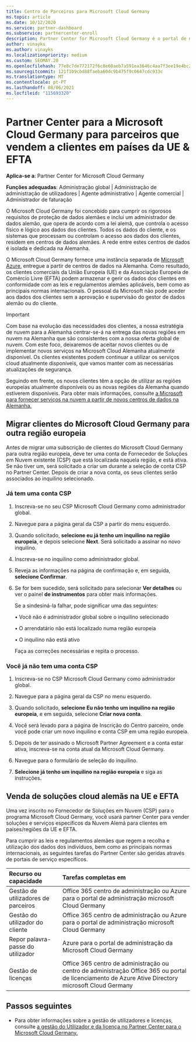 ```yaml
---
title: Centro de Parceiros para Microsoft Cloud Germany
ms.topic: article
ms.date: 10/12/2020
ms.service: partner-dashboard
ms.subservice: partnercenter-enroll
description: Partner Center for Microsoft Cloud Germany é o portal de negócios para parceiros que querem oferecer soluções cloud da Microsoft a clientes em países da UE e EFTA.
author: vinayks
ms.author: vinayks
ms.localizationpriority: medium
ms.custom: SEOMAY.20
ms.openlocfilehash: 77e8c7de772172f6c8e60aeb7a591ea3646c4aa7f3ee19e4bc210eb56682966c
ms.sourcegitcommit: 121f1b9cbd88faeba60dc9b475f9c0647cdc933c
ms.translationtype: MT
ms.contentlocale: pt-PT
ms.lasthandoff: 08/06/2021
ms.locfileid: "115693320"
---
```

# <a name="partner-center-for-microsoft-cloud-germany-for-partners-selling-to-customers-in-eu--efta-countries"></a>Partner Center para a Microsoft Cloud Germany para parceiros que vendem a clientes em países da UE & EFTA

**Aplica-se a**: Partner Center for Microsoft Cloud Germany

**Funções adequadas**: Administração global | Administração de administração de utilizadores | Agente administrativo | Agente comercial | Administrador de faturação

O Microsoft Cloud Germany foi concebido para cumprir os rigorosos requisitos de proteção de dados alemães e inclui um administrador de dados alemão, que opera de acordo com a lei alemã, que controla o acesso físico e lógico aos dados dos clientes. Todos os dados do cliente, e os sistemas que processam ou controlam o acesso aos dados dos clientes, residem em centros de dados alemães. A rede entre estes centros de dados é isolada e dedicada na Alemanha.

O Microsoft Cloud Germany fornece uma instância separada de [Microsoft Azure](https://go.microsoft.com/fwlink/?linkid=847992), entregue a partir de centros de dados na Alemanha. Como resultado, os clientes comerciais da União Europeia (UE) e da Associação Europeia de Comércio Livre (EFTA) podem armazenar e gerir os dados dos clientes em conformidade com as leis e regulamentos alemães aplicáveis, bem como as principais normas internacionais. O pessoal da Microsoft não pode aceder aos dados dos clientes sem a aprovação e supervisão do gestor de dados alemão ou do cliente.

> [!IMPORTANT]
> Com base na evolução das necessidades dos clientes, a nossa estratégia de nuvem para a Alemanha centrar-se-á na entrega das novas regiões em nuvem na Alemanha que são consistentes com a nossa oferta global de nuvem. Com este foco, deixaremos de aceitar novos clientes ou de implementar novos serviços na Microsoft Cloud Alemanha atualmente disponível. Os clientes existentes podem continuar a utilizar os serviços cloud atualmente disponíveis, que vamos manter com as necessárias atualizações de segurança.
>
> Seguindo em frente, os novos clientes têm a opção de utilizar as regiões europeias atualmente disponíveis ou as novas regiões da Alemanha quando estiverem disponíveis. Para obter mais informações, consulte [a Microsoft para fornecer serviços na nuvem a partir de novos centros de dados na Alemanha.](https://news.microsoft.com/europe/2018/08/31/microsoft-to-deliver-cloud-services-from-new-datacentres-in-germany-in-2019-to-meet-evolving-customer-needs/) 

## <a name="migrate-customers-from-microsoft-cloud-germany-to-another-european-region"></a>Migrar clientes do Microsoft Cloud Germany para outra região europeia

Antes de migrar uma subscrição de clientes do Microsoft Cloud Germany para outra região europeia, deve ter uma conta de Fornecedor de Soluções em Nuvem existente (CSP) que está localizada naquela região, e está ativa. Se não tiver um, será solicitado a criar um durante a seleção de conta CSP no Partner Center. Depois de criar a nova conta, os seus clientes serão associados ao inquilino selecionado.

### <a name="you-already-have-a-csp-account"></a>Já tem uma conta CSP

1. Inscreva-se no seu CSP Microsoft Cloud Germany como administrador global.

1. Navegue para a página geral da CSP a partir do menu esquerdo.
 
1. Quando solicitado, **selecione eu já tenho um inquilino na região europeia**, e depois selecione **Next**. Será solicitado a assinar no novo inquilino. 

1. Inscreva-se no inquilino como administrador global.
 
1. Reveja as informações na página de confirmação e, em seguida, **selecione Confirmar**.
 
6.  Se for bem sucedido, será solicitado para selecionar **Ver detalhes** ou ver o painel **de instrumentos** para obter mais informações. 

    Se a sindesiná-la falhar, pode significar uma das seguintes:
    
    • Você não é administrador global sobre o inquilino selecionado
    
    • O arrendatário não está localizado numa região europeia
    
    • O inquilino não está ativo

    Faça as correções necessárias e repita o processo. 

### <a name="you-dont-already-have-a-csp-account"></a>Você já não tem uma conta CSP

1. Inscreva-se no CSP Microsoft Cloud Germany como administrador global.

1. Navegue para a página geral da CSP no menu esquerdo.
 
1. Quando solicitado, **selecione Eu não tenho um inquilino na região europeia**, e em seguida, selecione **Criar nova conta**. 
 
1. Você será levado para a página de Inscrição do Centro parceiro, onde você pode criar um novo inquilino e conta CSP em uma região europeia.
  
5. Depois de ter assinado o Microsoft Partner Agreement e a conta estar ativa, inscreva-se na conta atual da Microsoft Cloud Germany.

6. Navegue para o formulário de seleção do inquilino.

7. **Selecione já tenho um inquilino na região europeia** e siga as instruções.


## <a name="selling-german-cloud-solutions-in-eu-and-efta"></a>Venda de soluções cloud alemãs na UE e EFTA

Uma vez inscrito no Fornecedor de Soluções em Nuvem (CSP) para o programa Microsoft Cloud Germany, você usará partner Center para vender soluções e serviços específicos da Nuvem Alemã para clientes em países/regiões da UE e EFTA.

Para cumprir as leis e regulamentos alemães que regem a recolha e utilização dos dados dos indivíduos, bem como as principais normas internacionais, as seguintes tarefas do Partner Center são geridas através de portais de serviço específicos.

Recurso ou capacidade | Tarefas completas em
:--- | :---
Gestão de utilizadores de parceiros | Office 365 centro de administração ou Azure para o portal de administração microsoft Cloud Germany
Gestão do utilizador do cliente | Office 365 centro de administração ou Azure para o portal de administração microsoft Cloud Germany
Repor palavra-passe do utilizador | Azure para o portal de administração da Microsoft Cloud Germany
Gestão de licenças | Office 365 centro de administração ou centro de administração Office 365 ou portal de licenciamento de Azure Ative Directory microsoft Cloud Germany

## <a name="next-steps"></a>Passos seguintes

- Para obter informações sobre a gestão de utilizadores e licenças, consulte [a gestão do Utilizador e da licença no Partner Center para o Microsoft Cloud Germany.](user-management-in-partner-center-for-microsoft-cloud-germany.md)

